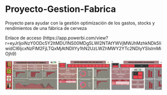 # Proyecto-Gestion-Fabrica
<p> Proyecto para ayudar con la gestión optimización de los gastos, stocks y rendimientos de una fábrica de cerveza </p>

<p> Enlace de acceso (https://app.powerbi.com/view?r=eyJrIjoiNzY0ODc5Y2ItMDU1NS00MDg5LWI2NTAtYWVjMWJhMzhkNDk5IiwidCI6IjcxNzFlM2FjLTQxMjAtNDllYy1hN2UzLWZhMWY2YTc2NDIyYSIsImMiOjh9) </p>

 ![Presentación](https://github.com/AlvaroAlonsoLarre/Proyecto-Gestion-Fabrica/blob/main/Im%C3%A1genes%20Dashboard%20Gesti%C3%B3n%20F%C3%A1brica.png)

